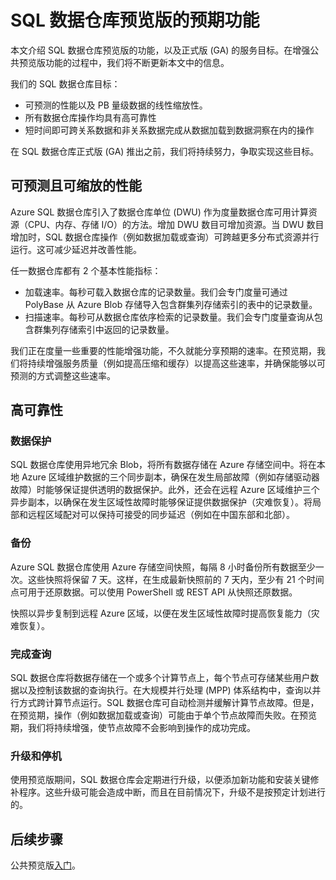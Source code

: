 <!-- Remove create ticket function -->
<properties
   pageTitle="SQL 数据仓库预览版的预期功能 | Azure"
   description="SQL 数据仓库公共预览版功能摘要，以及正式版的目标。"
   services="sql-data-warehouse"
   documentationCenter="NA"
   authors="happynicolle"
   manager="barbkess"
   editor=""/>

<tags
   ms.service="sql-data-warehouse"
   ms.date="05/05/2016"
   wacn.date="06/20/2016"/>

# SQL 数据仓库预览版的预期功能

本文介绍 SQL 数据仓库预览版的功能，以及正式版 (GA) 的服务目标。在增强公共预览版功能的过程中，我们将不断更新本文中的信息。

我们的 SQL 数据仓库目标：

- 可预测的性能以及 PB 量级数据的线性缩放性。
- 所有数据仓库操作均具有高可靠性
- 短时间即可跨关系数据和非关系数据完成从数据加载到数据洞察在内的操作

在 SQL 数据仓库正式版 (GA) 推出之前，我们将持续努力，争取实现这些目标。

## 可预测且可缩放的性能

Azure SQL 数据仓库引入了数据仓库单位 (DWU) 作为度量数据仓库可用计算资源（CPU、内存、存储 I/O）的方法。增加 DWU 数目可增加资源。当 DWU 数目增加时，SQL 数据仓库操作（例如数据加载或查询）可跨越更多分布式资源并行运行。这可减少延迟并改善性能。

任一数据仓库都有 2 个基本性能指标：

- 加载速率。每秒可载入数据仓库的记录数量。我们会专门度量可通过 PolyBase 从 Azure Blob 存储导入包含群集列存储索引的表中的记录数量。
- 扫描速率。每秒可从数据仓库依序检索的记录数量。我们会专门度量查询从包含群集列存储索引中返回的记录数量。

我们正在度量一些重要的性能增强功能，不久就能分享预期的速率。在预览期，我们将持续增强服务质量（例如提高压缩和缓存）以提高这些速率，并确保能够以可预测的方式调整这些速率。


## 高可靠性

### 数据保护

SQL 数据仓库使用异地冗余 Blob，将所有数据存储在 Azure 存储空间中。将在本地 Azure 区域维护数据的三个同步副本，确保在发生局部故障（例如存储驱动器故障）时能够保证提供透明的数据保护。此外，还会在远程 Azure 区域维护三个异步副本，以确保在发生区域性故障时能够保证提供数据保护（灾难恢复）。将局部和远程区域配对可以保持可接受的同步延迟（例如在中国东部和北部）。


### 备份

Azure SQL 数据仓库使用 Azure 存储空间快照，每隔 8 小时备份所有数据至少一次。这些快照将保留 7 天。这样，在生成最新快照前的 7 天内，至少有 21 个时间点可用于还原数据。可以使用 PowerShell 或 REST API 从快照还原数据。

快照以异步复制到远程 Azure 区域，以便在发生区域性故障时提高恢复能力（灾难恢复）。


### 完成查询

SQL 数据仓库将数据存储在一个或多个计算节点上，每个节点可存储某些用户数据以及控制该数据的查询执行。在大规模并行处理 (MPP) 体系结构中，查询以并行方式跨计算节点运行。SQL 数据仓库可自动检测并缓解计算节点故障。但是，在预览期，操作（例如数据加载或查询）可能由于单个节点故障而失败。在预览期，我们将持续增强，使节点故障不会影响到操作的成功完成。


### 升级和停机

使用预览版期间，SQL 数据仓库会定期进行升级，以便添加新功能和安装关键修补程序。这些升级可能会造成中断，而且在目前情况下，升级不是按预定计划进行的。


## 后续步骤

公共预览版[入门][]。

<!--Image references-->

<!--Article references-->
[创建支持票证]: /documentation/articles/sql-data-warehouse-get-started-create-support-ticket/
[入门]: /documentation/articles/sql-data-warehouse-get-started-provision-powershell/

<!--MSDN references-->

<!--Other Web references-->

<!---HONumber=Mooncake_0613_2016-->